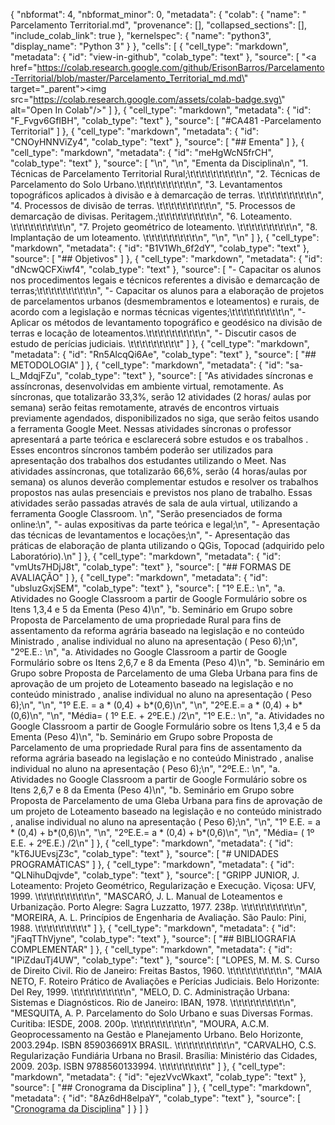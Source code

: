 {
  "nbformat": 4,
  "nbformat_minor": 0,
  "metadata": {
    "colab": {
      "name": " Parcelamento Territorial.md",
      "provenance": [],
      "collapsed_sections": [],
      "include_colab_link": true
    },
    "kernelspec": {
      "name": "python3",
      "display_name": "Python 3"
    }
  },
  "cells": [
    {
      "cell_type": "markdown",
      "metadata": {
        "id": "view-in-github",
        "colab_type": "text"
      },
      "source": [
        "<a href=\"https://colab.research.google.com/github/ErisonBarros/Parcelamento-Territorial/blob/master/Parcelamento_Territorial_md.md\" target=\"_parent\"><img src=\"https://colab.research.google.com/assets/colab-badge.svg\" alt=\"Open In Colab\"/></a>"
      ]
    },
    {
      "cell_type": "markdown",
      "metadata": {
        "id": "F_Fvgv6GfIBH",
        "colab_type": "text"
      },
      "source": [
        "#CA481 -Parcelamento Territorial"
      ]
    },
    {
      "cell_type": "markdown",
      "metadata": {
        "id": "CNOyHNNViZy4",
        "colab_type": "text"
      },
      "source": [
        "## Ementa"
      ]
    },
    {
      "cell_type": "markdown",
      "metadata": {
        "id": "meHgWcN5frCH",
        "colab_type": "text"
      },
      "source": [
        "\n",
        "\n",
        "Ementa da Disciplina\n",
        "1. Técnicas de Parcelamento Territorial Rural;\t\t\t\t\t\t\t\t\t\n",
        "2. Técnicas de Parcelamento do Solo Urbano.\t\t\t\t\t\t\t\t\t\n",
        "3. Levantamentos topográficos aplicados à divisão e à demarcação de terras. \t\t\t\t\t\t\t\t\t\n",
        "4. Processos de divisão de terras. \t\t\t\t\t\t\t\t\t\n",
        "5. Processos de demarcação de divisas. Peritagem.;\t\t\t\t\t\t\t\t\t\n",
        "6. Loteamento. \t\t\t\t\t\t\t\t\t\n",
        "7. Projeto geométrico de loteamento. \t\t\t\t\t\t\t\t\t\n",
        "8. Implantação de um loteamento. \t\t\t\t\t\t\t\t\t\n",
        "\n",
        "\n"
      ]
    },
    {
      "cell_type": "markdown",
      "metadata": {
        "id": "B1V1Wh_6f2dY",
        "colab_type": "text"
      },
      "source": [
        "## Objetivos"
      ]
    },
    {
      "cell_type": "markdown",
      "metadata": {
        "id": "dNcwQCFXiwf4",
        "colab_type": "text"
      },
      "source": [
        "- Capacitar os alunos nos procedimentos legais e técnicos referentes a divisão e demarcação de terras;\t\t\t\t\t\t\t\t\t\n",
        "- Capacitar os alunos para a elaboração de projetos de parcelamentos urbanos (desmembramentos e loteamentos) e rurais, de acordo com a legislação e normas técnicas vigentes;\t\t\t\t\t\t\t\t\t\n",
        "- Aplicar os métodos de levantamento topográfico e geodésico na divisão de terras e locação de loteamentos.\t\t\t\t\t\t\t\t\t\n",
        "- Discutir casos de estudo de perícias judiciais. \t\t\t\t\t\t\t\t\t"
      ]
    },
    {
      "cell_type": "markdown",
      "metadata": {
        "id": "Rn5AlcqQi6Ae",
        "colab_type": "text"
      },
      "source": [
        "## METODOLOGIA"
      ]
    },
    {
      "cell_type": "markdown",
      "metadata": {
        "id": "sa-L_MdqjFZu",
        "colab_type": "text"
      },
      "source": [
        "As atividades síncronas e assíncronas, desenvolvidas em ambiente virtual, remotamente. As síncronas, que totalizarão 33,3%, serão 12 atividades  (2 horas/ aulas por semana) serão feitas remotamente, através de encontros virtuais previamente agendados, disponibilizados no siga, que serão feitos usando a ferramenta Google Meet. Nessas atividades síncronas o professor  apresentará a parte teórica e esclarecerá sobre estudos e os trabalhos . Esses encontros síncronos também poderão ser utilizados para apresentação dos trabalhos dos estudantes utilizando o Meet. Nas atividades assíncronas, que totalizarão 66,6%, serão  (4 horas/aulas por semana) os alunos deverão complementar estudos e resolver os trabalhos propostos nas aulas  presenciais e previstos nos plano de trabalho. Essas atividades serão passadas através de sala de aula virtual, utilizando a ferramenta Google Classroom. \n",
        "Serão presenciados de forma online:\n",
        "- aulas expositivas da parte teórica  e legal;\n",
        "- Apresentação das técnicas de levantamentos e locações;\n",
        "- Apresentação das práticas de elaboração de planta utilizando o QGis, Topocad (adquirido pelo Laboratório).\n"
      ]
    },
    {
      "cell_type": "markdown",
      "metadata": {
        "id": "vmUts7HDjJ8t",
        "colab_type": "text"
      },
      "source": [
        "## FORMAS DE AVALIAÇÃO"
      ]
    },
    {
      "cell_type": "markdown",
      "metadata": {
        "id": "ubsluzGxjSEM",
        "colab_type": "text"
      },
      "source": [
        "1º E.E.:  \n",
        "a.        Atividades no Google Classroom a partir de Google Formulário sobre os Itens 1,3,4 e 5 da Ementa  (Peso 4)\n",
        "b.        Seminário em Grupo sobre Proposta de Parcelamento de uma propriedade Rural para fins de assentamento da reforma agrária baseado na legislação e no conteúdo Ministrado , analise individual no aluno na apresentação ( Peso 6);\n",
        "2ºE.E.: \n",
        "a.        Atividades no Google Classroom a partir de Google Formulário sobre os Itens 2,6,7 e 8 da Ementa  (Peso 4)\n",
        "b.        Seminário em Grupo sobre Proposta de Parcelamento de uma Gleba Urbana para fins de aprovação de um projeto de Loteamento  baseado na legislação e no conteúdo ministrado , analise individual no aluno na apresentação ( Peso 6);\n",
        "\n",
        "1º E.E. =  a * (0,4) + b*(0,6)\n",
        "\n",
        "2ºE.E.=  a * (0,4) + b*(0,6)\n",
        "\n",
        "Média= ( 1º E.E. + 2ºE.E.) /2\n",
        "1º E.E.:  \n",
        "a.        Atividades no Google Classroom a partir de Google Formulário sobre os Itens 1,3,4 e 5 da Ementa  (Peso 4)\n",
        "b.        Seminário em Grupo sobre Proposta de Parcelamento de uma propriedade Rural para fins de assentamento da reforma agrária baseado na legislação e no conteúdo Ministrado , analise individual no aluno na apresentação ( Peso 6);\n",
        "2ºE.E.: \n",
        "a.        Atividades no Google Classroom a partir de Google Formulário sobre os Itens 2,6,7 e 8 da Ementa  (Peso 4)\n",
        "b.        Seminário em Grupo sobre Proposta de Parcelamento de uma Gleba Urbana para fins de aprovação de um projeto de Loteamento  baseado na legislação e no conteúdo ministrado , analise individual no aluno na apresentação ( Peso 6);\n",
        "\n",
        "1º E.E. =  a * (0,4) + b*(0,6)\n",
        "\n",
        "2ºE.E.=  a * (0,4) + b*(0,6)\n",
        "\n",
        "Média= ( 1º E.E. + 2ºE.E.) /2\n"
      ]
    },
    {
      "cell_type": "markdown",
      "metadata": {
        "id": "kT6JUEvsjZ3c",
        "colab_type": "text"
      },
      "source": [
        "# UNIDADES PROGRAMÁTICAS"
      ]
    },
    {
      "cell_type": "markdown",
      "metadata": {
        "id": "QLNihuDqjvde",
        "colab_type": "text"
      },
      "source": [
        "GRIPP JUNIOR, J. Loteamento: Projeto Geométrico, Regularização e Execução. Viçosa: UFV, 1999. \t\t\t\t\t\t\t\t\t\n",
        "MASCARÓ, J. L. Manual de Loteamentos e Urbanização. Porto Alegre: Sagra Luzzatto, 1977. 238p. \t\t\t\t\t\t\t\t\t\n",
        "MOREIRA, A. L. Princípios de Engenharia de Avaliação. São Paulo: Pini, 1988. \t\t\t\t\t\t\t\t\t"
      ]
    },
    {
      "cell_type": "markdown",
      "metadata": {
        "id": "jFaqTThVjyne",
        "colab_type": "text"
      },
      "source": [
        "## BIBLIOGRAFIA COMPLEMENTAR"
      ]
    },
    {
      "cell_type": "markdown",
      "metadata": {
        "id": "IPiZdauTj4UW",
        "colab_type": "text"
      },
      "source": [
        "LOPES, M. M. S. Curso de Direito Civil. Rio de Janeiro: Freitas Bastos, 1960. \t\t\t\t\t\t\t\t\t\n",
        "MAIA NETO, F. Roteiro Prático de Avaliações e Perícias Judiciais. Belo Horizonte: Del Rey, 1999. \t\t\t\t\t\t\t\t\t\n",
        "MELO, D. C. Administração Urbana: Sistemas e Diagnósticos. Rio de Janeiro: IBAN, 1978. \t\t\t\t\t\t\t\t\t\n",
        "MESQUITA, A. P. Parcelamento do Solo Urbano e suas Diversas Formas. Curitiba: IESDE, 2008. 200p. \t\t\t\t\t\t\t\t\t\n",
        "MOURA, A.C.M. Geoprocessamento na Gestão e Planejamento Urbano. Belo Horizonte, 2003.294p. ISBN 859036691X BRASIL. \t\t\t\t\t\t\t\t\t\n",
        "CARVALHO, C.S. Regularização Fundiária Urbana no Brasil. Brasília: Ministério das Cidades, 2009. 203p. ISBN 9788560133994. \t\t\t\t\t\t\t\t\t"
      ]
    },
    {
      "cell_type": "markdown",
      "metadata": {
        "id": "ejezVvcWkaxt",
        "colab_type": "text"
      },
      "source": [
        "## Cronograma da Disciplina"
      ]
    },
    {
      "cell_type": "markdown",
      "metadata": {
        "id": "8Az6dH8elpaY",
        "colab_type": "text"
      },
      "source": [
        "[Cronograma da Disciplina](https://docs.google.com/spreadsheets/d/12PHs62aWj7YfKRkDIOQveTmwkBoxyizb4S9RtduzYbQ/edit#gid=1647738855&range=A50:J144)"
      ]
    }
  ]
}